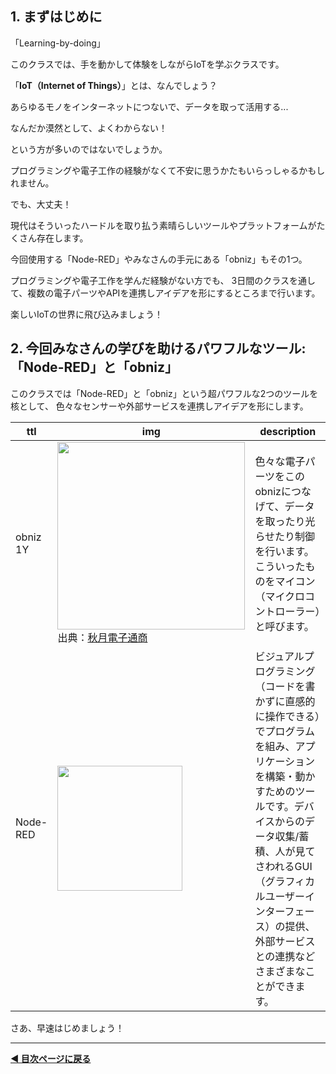 

## 1. まずはじめに 

「Learning-by-doing」


このクラスでは、手を動かして体験をしながらIoTを学ぶクラスです。




「**IoT（Internet of Things）**」とは、なんでしょう？


あらゆるモノをインターネットにつないで、データを取って活用する...


なんだか漠然として、よくわからない！


という方が多いのではないでしょうか。




プログラミングや電子工作の経験がなくて不安に思うかたもいらっしゃるかもしれません。


でも、大丈夫！


現代はそういったハードルを取り払う素晴らしいツールやプラットフォームがたくさん存在します。


今回使用する「Node-RED」やみなさんの手元にある「obniz」もその1つ。


プログラミングや電子工作を学んだ経験がない方でも、
3日間のクラスを通して、複数の電子パーツやAPIを連携しアイデアを形にするところまで行います。


楽しいIoTの世界に飛び込みましょう！

## 2. 今回みなさんの学びを助けるパワフルなツール: 「Node-RED」と「obniz」

このクラスでは「Node-RED」と「obniz」という超パワフルな2つのツールを核として、
色々なセンサーや外部サービスを連携しアイデアを形にします。

| ttl | img | description |
| --- | --- | ----------- |
|obniz 1Y| <img src="https://akizukidenshi.com/img/goods/L/114930.jpg" width="300"><br>出典：[秋月電子通商](https://akizukidenshi.com/) |色々な電子パーツをこのobnizにつなげて、データを取ったり光らせたり制御を行います。こういったものをマイコン（マイクロコントローラー）と呼びます。 |
|Node-RED| <img src="https://i.gyazo.com/4cd0ad2c1a4ceb19e8cb929020b2d7ef.png" width="200">|ビジュアルプログラミング（コードを書かずに直感的に操作できる）でプログラムを組み、アプリケーションを構築・動かすためのツールです。デバイスからのデータ収集/蓄積、人が見てさわれるGUI（グラフィカルユーザーインターフェース）の提供、外部サービスとの連携などさまざまなことができます。|


さあ、早速はじめましょう！

---

**[◀ 目次ページに戻る](../readme.md)**